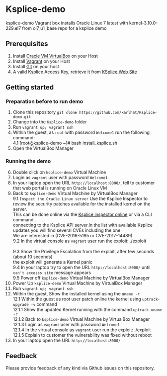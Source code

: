 # Ksplice-demo
ksplice-demo Vagrant box installs Oracle Linux 7 latest with kernel-3.10.0-229.el7 from ol7_u1_base repo for a ksplice demo


## Prerequisites
1. Install [Oracle VM VirtualBox](https://www.virtualbox.org/wiki/Downloads) on your Host
2. Install [Vagrant](https://vagrantup.com/) on your Host
3. Install [Git](https://git-scm.com/downloads) on your host
4. A valid Ksplice Access Key, retrieve it from [KSplice Web Site](http://ksplice.oracle.com/)

## Getting started
### Preparation before to run demo
1. Clone this repository `git clone https://github.com/karlhat/Ksplice-demo.git`
2. Change into the `Ksplice-demo` folder
3. Run `vagrant up; vagrant ssh`
4. Within the guest, as `root` with password `Welcome1`  run the following command:<br/>
  4.1  [root@ksplice-demo ~]# bash install_ksplice.sh
5. Open the VirtualBox Manager
### Running the demo
6. Double click on `ksplice-demo` Virtual Machine
7. Login as `vagrant` user with password `Welcome1`
8. In your laptop open the URL `http://localhost:8000/`, tell to customer that web portal is running on Oracle Linux VM
9. Back to `ksplice-demo` Virtual Machine by VirtualBox Manager <br/>
  9.1 `Inspect the Oracle Linux server`
     Use the Ksplice Inspector to review the security patches available for the installed kernel on the server.<br/>
     This can be done online via the [Ksplice inspector online](http://ksplice.oracle.com/inspector)  or via a CLI command .<br/>
     connecting to the Ksplice API server.In the list with available Ksplice updates you will find several CVEs including the one <br/>
     We are interested in (CVE-2016-5195 or CVE-2017-14489)<br/>
  9.2 In the virtual console as `vagrant` user run the exploit: ./exploit <br/>  
  9.3 Show the Privilege Escalation from the exploit, after few seconds (about 10 seconds)<br/>
      the exploit will generate a Kernel panic <br/>
  9.4 In your laptop try to open the URL `http://localhost:8000/` until `can't accesss site` message appears <br/>
  9.5 Power off `ksplice-demo` Virtual Machine by VirtualBox Manager <br/>
10. Power Up `ksplice-demo` Virtual Machine by VirtualBox Manager <br/>
11. Run `vagrant up; vagrant ssh` <br/>
12. Within the guest, Show the  installed kernel using the `uname -r` <br/>
  12.1 Within the guest as root user patch online the kernel using `uptrack-upgrade -v` command <br/>
  12.1.1 Show the updated Kernel running with the command `uptrack-uname -r` <br/>
  12.1.2 Back to `ksplice-demo` Virtual Machine by VirtualBox Manager <br/>
  12.1.3 Login as `vagrant` user with password `Welcome1` <br/>
  12.1.4 In the virtual console as `vagrant` user run the exploit: ./exploit <br/>
  12.1.5 Explain to customer the vulnerability was fixed without reboot <br/>
13. In your laptop open the URL `http://localhost:8000/` <br/>




## Feedback
Please provide feedback of any kind via Github issues on this repository.

